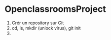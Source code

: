 # OpenclassroomsProject
1) Crér un repository sur Git
2) cd, ls, mkdir (unlock virus), git init
3)  

